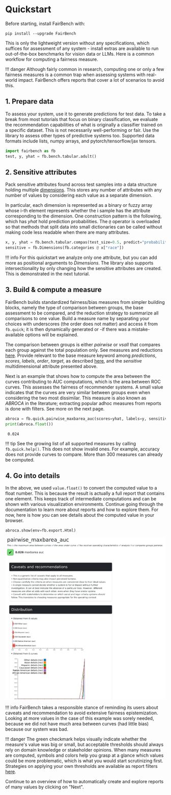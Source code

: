 # Quickstart

Before starting, install FairBench with:

```shell
pip install --upgrade FairBench
```

This is only the lightweight version without any specifications,
which suffices for assessment of any system - install extras are
available to run out-of-the-box benchmarks for vision data or LLMs.
Here is a common workflow for computing a fairness measure.

!!! danger
    Although fairly common in research, computing one
    or only a few fairness measures is a common trap when assessing
    systems with real-world impact. 
    FairBench offers reports that cover a lot of scenarios to avoid this.

## 1. Prepare data

To assess your system, use it to generate predictions for test data.
To take a break from most tutorials that focus on binary classification, 
we evaluate the recommendation capabilities
of what is originally a classifier trained on a specific
dataset. This is not necessarily well-performing or fair.
Use the library to assess other types of predictive systems too. 
Supported data formats include lists, numpy arrays, 
and pytorch/tensorflow/jax tensors.

```python
import fairbench as fb
test, y, yhat = fb.bench.tabular.adult()
```

## 2. Sensitive attributes

Pack sensitive attributes found across test samples
into a data structure holding multiple [dimensions](documentation/dimensions.md).
This stores any number of attributes with any number of values
by considering each value as a separate dimension.

In particular, each dimension is represented as a binary or fuzzy array
whose i-th element represents whether the i sample has the attribute
corresponding to the dimension. 
One construction pattern is the following, which has *yhat* hold
prediction probabilities. The `@` operator is overloaded so that
methods that split data into small dictionaries can be called without 
making code less readable when there are many attributes.

```python
x, y, yhat = fb.bench.tabular.compas(test_size=0.5, predict="probabilities")
sensitive = fb.Dimensions(fb.categories @ x["race"])
```

!!! info
    For this quickstart we analyze only one attribute, but you can add
    more as positional arguments to *Dimensions*. The library also
    supports intersectionality by only changing how the sensitive attributes
    are created. This is demonstrated in the next tutorial.

## 3. Build & compute a measure

FairBench builds standardized fairness/bias measures from simpler building blocks, namely the type
of comparison between groups, the base assessment to be compared, 
and the reduction strategy to summarize all comparisons
to one value. Build a measure name by separating your choices 
with underscores (the order does not matter)
and access it from `fb.quick`; it is then dynamically generated or 
-if there was a mistake- available options will be explained.

The comparison between groups is either *pairwise* or *vsall* that compares each group
against the total population only. See measures and reductions [here](material/api.md).
Provide relevant to the base measure keyword among 
*predictions*, *scores*, *labels*, *order*, *target*, as described 
[here](documentation/reports.md), and the *sensitive* multidimensional attribute
presented above. 

Next is an example that shows how to compute the area between the curves contributing
to AUC computations, which is the area between ROC curves. This assesses the fairness
of recommender systems. A small value indicates that the curves are very similar between
groups even when considering the two most dissimilar. This measure is also known as 
*ABROCA* in the literature; extracting popular adhoc measures from reports
is done with filters. See more on the next page.

```python
abroca = fb.quick.pairwise_maxbarea_auc(scores=yhat, labels=y, sensitive=sensitive)
print(abroca.float())
```

```text
 0.024
```

!!! tip
    See the growing list of all supported measures by calling `fb.quick.help()`.
    This does not show invalid ones. For example, accuracy does not provide curves
    to compare. More than 300 measures can already be computed.


## 4. Go into details

In the above, we used `value.float()` to convert the computed value to a float number.
This is because the result is actually a full report that contains one element. 
This keeps track of intermediate computations and can be shown with 
various visualization environments.
Continue going through the documentation to learn more about reports and how to explore
them. For now, here is how you can see details about the computed value in your
browser. 


```python
abroca.show(env=fb.export.Html)
```

![onevalue](onevalue.png)


!!! info
    FairBench takes a responsible stance of reminding its users about
    caveats and recommendation to avoid extensive fairness epistemization.
    Looking at more values in the case of this example was
    sorely needed, because we did not have much area between curves 
    (had little bias) because our system was bad.

!!! danger
    The green checkmark helps visually indicate whether the 
    measure's value was big or small, but acceptable thresholds should 
    always rely on domain knowledge or stakeholder opinions. When many measures
    are computed, symbols and colors help you grasp at a glance which values 
    could be more problematic, which is what you would start scrutinizing first. 
    Strategies on applying your own thresholds are available 
    as report filters [here](material/filters.md).
    
Continue to an overview of how to automatically 
create and explore reports of many values by clicking on "Next".